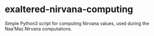 # exaltered-nirvana-computing
Simple Python3 script for computing Nirvana values, used during the Naa'Maz Nirvana computations.
